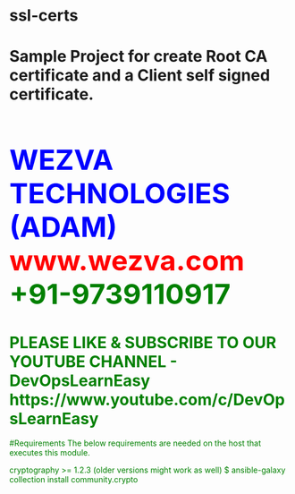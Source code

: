 # ssl-certs

# Sample Project for create Root CA certificate and a Client self signed certificate.
<html><body><h1 style="font-size:50px;color:blue;">WEZVA TECHNOLOGIES (ADAM) <br> <font style="color:red;"> www.wezva.com <br> <font style="color:green;"> +91-9739110917 </h1>
<h1> PLEASE LIKE & SUBSCRIBE TO OUR YOUTUBE CHANNEL - DevOpsLearnEasy
    https://www.youtube.com/c/DevOpsLearnEasy </h1> </body></html>

#Requirements
The below requirements are needed on the host that executes this module.

cryptography >= 1.2.3 (older versions might work as well)
$ ansible-galaxy collection install community.crypto


